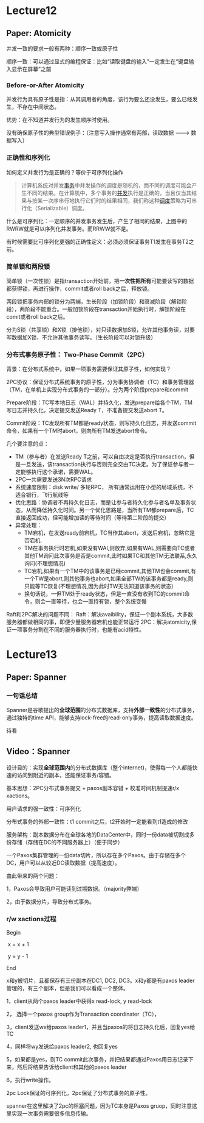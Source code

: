# Lecture12

## Paper: Atomicity

并发一致的要求一般有两种：顺序一致或原子性

顺序一致：可以通过显式的编程保证：比如“读取键盘的输入”一定发生在“键盘输入显示在屏幕”之前

### Before-or-After Atomicity

并发行为具有原子性是指：从其调用者的角度，该行为要么还没发生，要么已经发生，不存在中间状态。

优势：在不知道并发行为的发生顺序时使用。

没有确保原子性的典型错误例子：（注意写入操作通常有两部，读取数据 ---> 数据写入）

### 正确性和序列化

如何定义并发行为是正确的？等价于可序列化操作

>计算机系统对并发[事务](https://baike.baidu.com/item/事务/5945882)中并发操作的调度是随机的，而不同的调度可能会产生不同的结果。在计算机中，多个事务的[并发](https://baike.baidu.com/item/并发/11024806)执行是正确的，当且仅当其结果与按某一次序串行地执行它们时的结果相同，我们称这种[调度](https://baike.baidu.com/item/调度/206795)策略为可串行化（Serializable）调度。

什么是可序列化：一定顺序的并发事务发生后，产生了相同的结果，上图中的RWRW就是可以序列化并发事务。而RRWW就不是。

有时候需要比可序列化更强的正确性定义：必须必须保证事务T1发生在事务T2之前。

### 简单锁和两段锁

简单锁（一次性锁）是指transaction开始前，把**一次性把所有**可能要读写的数据都获得锁，再进行操作，commit或者roll back之后，释放锁。

两段锁把事务内部的锁分为两端，生长阶段（加锁阶段）和衰减阶段（解锁阶段），两阶段不能重合。一般加锁阶段在transaction开始执行时，解锁阶段在comit或者roll back之后。

分为S锁（共享锁）和X锁（排他锁），对只读数据加S锁，允许其他事务读，对要写数据加X锁，不允许其他事务读写。（生长阶段可以对锁升级）

### 分布式事务原子性： Two-Phase Commit（2PC）

背景：在分布式系统中，如果一项事务需要保证其原子性，如何实现？

2PC协议：保证分布式系统事务的原子性，分为事务协调者（TC）和事务管理器（TM，在单机上实现分布式事务的一部分）。分为两个阶段prepare和commit

Prepare阶段：TC写本地日志（WAL）并持久化，发送prepare给各个TM，TM写日志并持久化，决定提交发送Ready T，不准备提交发送abort T。

Commit阶段：TC发现所有TM都是ready状态，则写持久化日志，并发送commit命令，如果有一个TM时abort，则向所有TM发送abort命令。

几个要注意的点：

* TM（参与者）在发送Ready T之前，可以自由决定是否执行transaction，但是一旦发送，该transaction执行与否则完全交由TC决定。为了保证参与者一定能够执行这个承诺，需要WAL。
* 2PC一共需要发送3N次RPC请求
* 系统速度限制：disk write/ 多轮RPC， 所有通常运用在小型的局域系统，不适合银行，飞行航线等
* 优化思路：协调者不再持久化日志，而是让参与者持久化参与者名单及事务状态，从而降低持久化时间。另一个优化思路是，当所有TM都prepare后，TC直接返回成功，但可能增加读的等待时间（等待第二阶段的提交）
* 异常处理：
  * TM宕机，在发送ready前宕机，TC当作其abort，发送后宕机，忽略它是否宕机.
  * TM在事务执行时宕机,如果没有WAl,则放弃,如果有WAL,则需要向TC或者其他TM询问此次事务是否是commit,此时如果TC和其他TM无法联系,永久询问(不理想情况)
  * TC宕机,如果有一个TM中的该事务是已经commit,其他TM也会commit,有一个TW是abort,则其他事务也abort,如果全部TW的该事务都是ready,则只能等TC恢复(不理想情况,因为此时TW无法知道该事务的状态）
  * 换句话说，一但TM处于ready状态，但是一直没有收到TC的commit命令，则会一直等待，也会一直持有锁，整个系统变慢

Raft和2PC解决的问题不同：
Raft：解决avaibility，保证一个副本系统，大多数服务器都做相同的事，即便少量服务器宕机也能正常运行
2PC：解决atomicity,保证一项事务分割在不同的服务器执行时，也能有acid特性。

# Lecture13

## Paper: Spanner

### 一句话总结

Spanner是谷歌提出的**全球范围**的分布式数据库，支持**外部一致性**的分布式事务，通过独特的time API，能够支持lock-free的read-only事务，提高读取数据速度。

待看



## Video：Spanner

设计目的：实现**全球范围内**的分布式数据库（整个internet)，使得每一个人都能快速的访问到附近的副本，还能保证事务/容错。

基本思想：2PC分布式事务提交 + paxos副本容错 + 校准时间机制提速r/x xactions。

用户请求的强一致性：可序列化

分布式事务的外部一致性：t1 commit之后，t2开始时一定能看到t1造成的修改

服务架构：副本数据分布在全球各地的DataCenter中，同时一份data被切割成多份存储（存储在DC的不同服务器上）（便于同步）

一个Paxos集群管理的一份data切片，所以存在多个Paxos。由于存储在多个DC，用户可以从较近DC读取数据（提高速度）。

由此带来的两个问题：

1，Paxos会导致用户可能读到过期数据。（majority弊端）

2，由于数据分片，导致分布式事务。

### r/w xactions过程

Begin

​	x = x + 1

​	y = y - 1

End

x和y被切片，且都保存有三份副本在DC1, DC2, DC3。x和y都是有paxos leader管理的，有三个副本，但是我们可以看成一个整体。

1，client从两个paxos leader中获得x read-lock, y read-lock

2， 选择一个paxos group作为Transaction coordinater（TC），

3，client发送wx给paxos leader1，并且当paxos的将日志持久化后，回复yes给TC

4，同样将wy发送给paxos leader2, 也回复yes

5，如果都是yes，则TC commit此次事务，并把结果都通过Paxos用日志记录下来，然后将结果告诉给client和其他的paxos leader

6，执行write操作。

2pc Lock保证的可序列化，2pc保证了分布式事务的原子性。

spanner在这里解决了2pc的阻塞问题，因为TC本身是Paxos gruop，同时注意这里实现一次事务需要很多信息传输。





